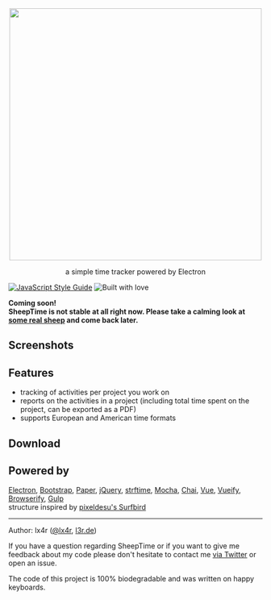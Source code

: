 <div align='center'>
  <img width='500px' src='http://files.l3r.de/SheepTime_Banner.png'>
</div>

<p align='center'>
  a simple time tracker powered by Electron
</p>

[![JavaScript Style Guide](https://img.shields.io/badge/code%20style-standard-brightgreen.svg)](http://standardjs.com/) ![Built with love](https://img.shields.io/badge/built%20with-love-red.svg)

**Coming soon!  
SheepTime is not stable at all right now. Please take a calming look at [some real sheep](https://abload.de/img/1280px-flock_of_sheep61smr.jpg) and come back later.**

## Screenshots

## Features

- tracking of activities per project you work on
- reports on the activities in a project (including total time spent on the project, can be exported as a PDF)
- supports European and American time formats

## Download


## Powered by
[Electron](http://electron.atom.io), [Bootstrap](http://getbootstrap.com), [Paper](http://bootswatch.com/paper/), [jQuery](http://jquery.com), [strftime](https://github.com/samsonjs/strftime), [Mocha](https://mochajs.org), [Chai](http://chaijs.com), [Vue](http://vuejs.org/), [Vueify](https://github.com/vuejs/vueify), [Browserify](http://browserify.org), [Gulp](http://gulpjs.com)  
structure inspired by [pixeldesu's Surfbird](https://github.com/surfbirdapp/surfbird)

----
Author: lx4r ([@lx4r](https://twitter.com/lx4r), [l3r.de](https://l3r.de))

If you have a question regarding SheepTime or if you want to give me feedback about my code please don't hesitate to contact me [via Twitter](https://twitter.com/sheeptimeapp) or open an issue.

The code of this project is 100% biodegradable and was written on happy keyboards.
